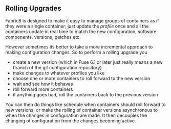 ## Rolling Upgrades

Fabric8 is designed to make it easy to manage groups of containers as if they were a single container; just update the _profile_ once and all the containers update in real time to match the new configuration, software components, versions, patches etc.

However sometimes its better to take a more incremental approach to making configuration changes. So to perform a rolling upgrade you

* create a new version (which in Fuse 6.1 or later just really means a new branch of the git configuration repository)
* make changes to whatever profiles you like
* choose one or more containers to roll forward to the new version
* wait and see how it behaves
* roll forward more containers
* if anything goes bad, roll the containers back to the previous version

You can then do things like schedule when containers should roll forward to new versions; or make the rolling of container versions asynchronous to when the changes in configuration are made. It then decouples the changing of configuration from the changes becoming active.
